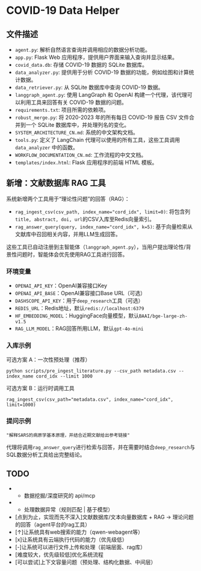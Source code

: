 # COVID-19 Data Helper

## 文件描述

*   `agent.py`: 解析自然语言查询并调用相应的数据分析功能。
*   `app.py`: Flask Web 应用程序，提供用户界面来输入查询并显示结果。
*   `covid_data.db`: 存储 COVID-19 数据的 SQLite 数据库。
*   `data_analyzer.py`: 提供用于分析 COVID-19 数据的功能，例如绘图和计算统计数据。
*   `data_retriever.py`: 从 SQLite 数据库中查询 COVID-19 数据。
*   `langgraph_agent.py`: 使用 LangGraph 和 OpenAI 构建一个代理，该代理可以利用工具来回答有关 COVID-19 数据的问题。
*   `requirements.txt`: 项目所需的依赖项。
*   `robust_merge.py`: 将 2020-2023 年的所有每日 COVID-19 报告 CSV 文件合并到一个 SQLite 数据库中，并处理列名的变化。
*   `SYSTEM_ARCHITECTURE_CN.md`: 系统的中文架构文档。
*   `tools.py`: 定义了 LangChain 代理可以使用的所有工具，这些工具调用 `data_analyzer` 中的函数。
*   `WORKFLOW_DOCUMENTATION_CN.md`: 工作流程的中文文档。
*   `templates/index.html`: Flask 应用程序的前端 HTML 模板。

## 新增：文献数据库 RAG 工具

系统新增两个工具用于“理论性问题”的回答（RAG）：
- `rag_ingest_csv(csv_path, index_name="cord_idx", limit=0)`: 将包含列`title, abstract, doi, url`的CSV入库至Redis向量索引。
- `rag_answer_query(query, index_name="cord_idx", k=5)`: 基于向量检索从文献库中召回相关内容，并用LLM生成回答。

这些工具已自动注册到主智能体（`langgraph_agent.py`），当用户提出理论性/背景性问题时，智能体会优先使用RAG工具进行回答。

### 环境变量
- `OPENAI_API_KEY`：OpenAI兼容接口Key
- `OPENAI_API_BASE`：OpenAI兼容接口Base URL（可选）
- `DASHSCOPE_API_KEY`：用于`deep_research`工具（可选）
- `REDIS_URL`：Redis地址，默认`redis://localhost:6379`
- `HF_EMBEDDING_MODEL`：HuggingFace向量模型，默认`BAAI/bge-large-zh-v1.5`
- `RAG_LLM_MODEL`：RAG回答所用LLM，默认`gpt-4o-mini`

### 入库示例
可选方案 A：一次性预处理（推荐）

```
python scripts/pre_ingest_literature.py --csv_path metadata.csv --index_name cord_idx --limit 1000
```

可选方案 B：运行时调用工具

```
rag_ingest_csv(csv_path="metadata.csv", index_name="cord_idx", limit=1000)
```

### 提问示例
```
"解释SARS的病原学基本原理，并结合近期文献给出参考链接"
```
代理将调用`rag_answer_query`进行检索与回答，并在需要时结合`deep_research`与SQL数据分析工具给出完整结论。

## TODO
- * 数据挖掘/深度研究的 api/mcp
- * 处理数据异常（规则匹配 | 基于模型）
- [点到为止，实现而先不深入]文献数据库/文本向量数据库 + RAG -> 理论问题的回答（agent平台的rag工具）
- [↑]让系统具有web搜索的能力（qwen-webagent等）
- [x]让系统具有云端执行代码的能力（优先级低）
- [-]让系统可以进行文件上传和处理（前端层面、rag库）
- [难度较大，优先级较低]优化系统流程
- [可以尝试]上下文容量问题（预处理、结构化数据、中间层）


